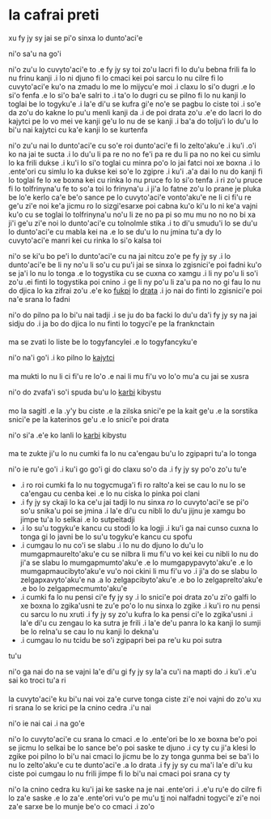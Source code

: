 ﻿# la cafrai preti

<style>h2 { font-weight: normal; font-size: 100%; }</style>

## xu fy jy sy jai se pi'o sinxa lo dunto'aci'e

ni'o sa'u na go'i

ni'o zu'u lo cuvyto'aci'e to .e fy jy sy toi zo'u lacri fi lo du'u bebna frili fa lo nu frinu kanji
.i lo ni djuno fi lo cmaci kei poi sarcu lo nu cilre fi lo cuvyto'aci'e ku'o na zmadu lo me lo mijycu'e moi
.i claxu lo si'o dugri .e lo si'o fenfa .e lo si'o ba'e salri
to .i ta'o lo dugri cu se pilno fi lo nu kanji lo toglai be lo togyku'e
.i la'e di'u se kufra gi'e no'e se pagbu lo ciste toi
.i so'e da zo'u do kakne lo pu'u menli kanji da
.i de poi drata zo'u .e'e do lacri lo do kajytci pe lo vo mei ve kanji ge'u lo nu de se kanji
.i ba'a do tolju'i lo du'u lo bi'u nai kajytci cu ka'e kanji lo se kurtenfa

ni'o zu'u nai lo dunto'aci'e cu so'e roi dunto'aci'e fi lo zelto'aku'e
.i ku'i .o'i ko na jai te sucta
.i lo du'u li pa re no no fe'i pa re du li pa no no kei cu simlu lo ka frili dukse
.i ku'i lo si'o toglai cu minra po'o lo jai fatci noi xe boxna
.i lo .ente'ori cu simlu lo ka dukse kei so'e lo zgipre
.i ku'i .a'a dai lo nu do kanji fi lo toglai fe lo xe boxna kei cu rinka lo nu pruce fo lo si'o tenfa
.i ri zo'u pruce fi lo tolfrinyna'u fe to so'a toi lo frinyna'u
.i ji'a lo fatne zo'u lo prane je pluka be lo'e kerlo ca'e be'o sance pe lo cuvyto'aci'e vonto'aku'e ne li ci fi'u re ge'u zi'e noi ke'a jicmu ro lo sizgi'esarxe poi cabna ku'o ki'u lo ni ke'a vajni ku'o cu se toglai lo tolfrinyna'u no'u li ze no pa pi so mu mu no no no bi xa ji'i ge'u zi'e noi lo dunto'aci'e cu tolnolmle stika
.i to di'u smudu'i lo se du'u lo dunto'aci'e cu mabla kei na .e lo se du'u lo nu jmina tu'a dy lo cuvyto'aci'e manri kei cu rinka lo si'o kalsa toi

ni'o se ki'u bo pe'i lo dunto'aci'e cu na jai nitcu zo'e pe fy jy sy
.i lo dunto'aci'e be li ny no'u li so'u cu pu'i jai se sinxa lo zgisnici'e poi fadni ku'o se ja'i lo nu lo tonga .e lo togystika cu se cuxna co xamgu
.i li ny po'u li so'i zo'u .ei finti lo togystika poi cnino
.i ge li ny po'u li za'u pa no no gi fau lo nu do djica lo ka zifrai zo'u .e'e ko [fukpi](http://musictheory.zentral.zone/huntsystem1.html) lo [drata](http://sagittal.org/)
.i jo nai do finti lo zgisnici'e poi na'e srana lo fadni

ni'o do pilno pa lo bi'u nai tadji
.i se ju do ba facki lo du'u da'i fy jy sy na jai sidju do
.i ja bo do djica lo nu finti lo togyci'e pe la franknctain

## ma se zvati lo liste be lo togyfancylei .e lo togyfancyku'e

ni'o na'i go'i
.i ko pilno lo [kajytci](calc.html)

## ma mukti lo nu li ci fi'u re lo'o .e nai li mu fi'u vo lo'o mu'a cu jai se xusra

ni'o do zvafa'i so'i spuda bu'u lo [karbi](compare.html) kibystu

## mo la sagitl .e la .y'y bu ciste .e la zilska snici'e pe la kait ge'u .e la sorstika snici'e pe la katerinos ge'u .e lo snici'e poi drata

ni'o si'a .e'e ko lanli lo [karbi](compare.html) kibystu

## ma te zukte ji'u lo nu cumki fa lo nu ca'engau bu'u lo zgipapri tu'a lo tonga

ni'o ie ru'e go'i
.i ku'i go go'i gi do claxu so'o da
.i fy jy sy po'o zo'u tu'e

- .i ro roi cumki fa lo nu togycmuga'i fi ro ralto'a kei se cau lo nu lo se ca'engau cu cenba kei .e lo nu ciska lo pinka poi clani
- .i fy jy sy ckaji lo ka ce'u jai tadji lo nu sinxa *ro* lo cuvyto'aci'e se pi'o so'u snika'u poi se jmina .i la'e di'u cu nibli lo du'u jijnu je xamgu bo jimpe tu'a lo selkai .e lo sutpeitadji
- .i lo su'u togyku'e kancu cu stodi lo ka logji .i ku'i ga nai cunso cuxna lo tonga gi lo javni be lo su'u togyku'e kancu cu spofu
- .i cumgau lo nu co'i se slabu .i lo nu do djuno lo du'u lo mumgapmaurelto'aku'e cu se nilbra li mu fi'u vo kei kei cu nibli lo nu do ji'a se slabu lo mumgapmumto'aku'e .e lo mumgapypavyto'aku'e .e lo mumgapmaucibyto'aku'e vu'o noi ckini li mu fi'u vo .i ji'a do se slabu lo zelgapxavyto'aku'e na .a lo zelgapcibyto'aku'e .e bo lo zelgaprelto'aku'e .e bo lo zelgapmecmumto'aku'e
- .i cumki fa lo nu pensi ci'e fy jy sy .i lo snici'e poi drata zo'u zi'o galfi lo xe boxna lo zgika'usni te zu'e po'o lo nu sinxa lo zgike .i ku'i ro nu pensi cu sarcu lo nu xruti .i fy jy sy zo'u kufra lo ka pensi ci'e lo zgika'usni .i la'e di'u cu zengau lo ka sutra je frili .i la'e de'u panra lo ka kanji lo sumji be lo relna'u se cau lo nu kanji lo dekna'u
- .i cumgau lo nu tcidu be so'i zgipapri bei pa re'u ku poi sutra

tu'u

ni'o ga nai do na se vajni la'e di'u gi fy jy sy la'a cu'i na mapti do
.i ku'i .e'u sai ko troci tu'a ri

## la cuvyto'aci'e ku bi'u nai voi za'e curve tonga ciste zi'e noi vajni do zo'u xu ri srana lo se krici pe la cnino cedra .i'u nai

ni'o ie nai cai
.i na go'e

ni'o lo cuvyto'aci'e cu srana lo cmaci .e lo .ente'ori be lo xe boxna be'o poi se jicmu lo selkai be lo sance be'o poi saske te djuno
.i cy ty cu ji'a klesi lo zgike poi pilno lo bi'u nai cmaci lo jicmu be lo zy tonga gunma bei se ba'i lo nu lo zelto'aku'e cu te dunto'aci'e .a lo drata
.i fy jy sy cu ma'i la'e di'u ku ciste poi cumgau lo nu frili jimpe fi lo bi'u nai cmaci poi srana cy ty

ni'o la cnino cedra ku ku'i jai ke saske na je nai .ente'ori
.i .e'u ru'e do cilre fi lo za'e saske .e lo za'e .ente'ori vu'o pe mu'u [ti](https://attunedvibrations.com/432hz/) noi nalfadni togyci'e zi'e noi za'e sarxe be lo munje be'o co cmaci
.i zo'o
